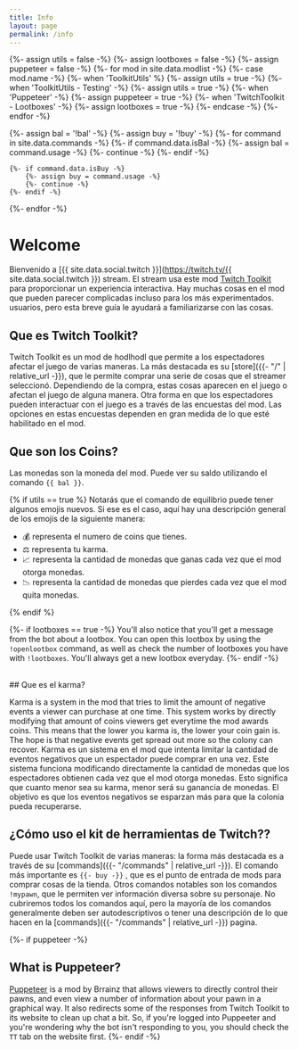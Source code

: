 ```yaml
---
title: Info
layout: page
permalink: /info
---
```


{%- assign utils = false -%}
{%- assign lootboxes = false -%}
{%- assign puppeteer = false -%}
{%- for mod in site.data.modlist -%}
    {%- case mod.name -%}
        {%- when 'ToolkitUtils' %}
            {%- assign utils = true -%}
        {%- when 'ToolkitUtils - Testing' -%}
            {%- assign utils = true -%}
        {%- when 'Puppeteer' -%}
            {%- assign puppeteer = true -%}
        {%- when 'TwitchToolkit - Lootboxes' -%}
            {%- assign lootboxes = true -%}
    {%- endcase -%}
{%- endfor -%}


{%- assign bal = '!bal' -%}
{%- assign buy = '!buy' -%}
{%- for command in site.data.commands -%}
    {%- if command.data.isBal -%}
        {%- assign bal = command.usage -%}
        {%- continue -%}
    {%- endif -%}

    {%- if command.data.isBuy -%}
        {%- assign buy = command.usage -%}
        {%- continue -%}
    {%- endif -%}
{%- endfor -%}

# Welcome

Bienvenido a [{{ site.data.social.twitch }}](https://twitch.tv/{{ site.data.social.twitch }}) stream.
El stream usa este mod
[Twitch Toolkit](https://steamcommunity.com/sharedfiles/filedetails/?id=1718525787) para proporcionar un
experiencia interactiva. Hay muchas cosas en el mod que pueden parecer complicadas incluso para los más experimentados.
usuarios, pero esta breve guía le ayudará a familiarizarse con las cosas.

## Que es Twitch Toolkit?

Twitch Toolkit es un mod de hodlhodl que permite a los espectadores afectar el juego de varias maneras. 
La más destacada es su [store]({{- "/" | relative_url -}}), que le permite comprar una serie de
cosas que el streamer seleccionó. Dependiendo de la compra, estas cosas aparecen en el juego o afectan el
juego de alguna manera. Otra forma en que los espectadores pueden interactuar con el juego es a través de las encuestas del mod.
Las opciones en estas encuestas dependen en gran medida de lo que esté habilitado en el mod.

## Que son los Coins?

Las monedas son la moneda del mod. Puede ver su saldo utilizando el comando `{{ bal }}`. 

{% if utils == true %}
Notarás que el comando de equilibrio puede tener algunos emojis nuevos. Si ese es el caso, aquí hay una descripción general
de los emojis de la siguiente manera:

- 💰 representa el numero de coins que tienes.
- ⚖ representa tu karma.
- 📈 representa la cantidad de monedas que ganas cada vez que el mod otorga monedas.
- 📉 representa la cantidad de monedas que pierdes cada vez que el mod quita monedas.

{% endif %}


{%- if lootboxes == true -%}
You'll also notice that you'll get a message from the bot about a lootbox. You can open this lootbox
by using the `!openlootbox` command, as well as check the number of lootboxes you have with `!lootboxes`.
You'll always get a new lootbox everyday.
{%- endif -%}


<br/>
## Que es el karma?

Karma is a system in the mod that tries to limit the amount of negative events a viewer can purchase at
one time. This system works by directly modifying that amount of coins viewers get everytime the mod
awards coins. This means that the lower you karma is, the lower your coin gain is. The hope is that
negative events get spread out more so the colony can recover.
Karma es un sistema en el mod que intenta limitar la cantidad de eventos negativos que un espectador puede comprar en
una vez. Este sistema funciona modificando directamente la cantidad de monedas que los espectadores obtienen cada vez que el mod otorga monedas.
Esto significa que cuanto menor sea su karma, menor será su ganancia de monedas. El objetivo es que
los eventos negativos se esparzan más para que la colonia pueda recuperarse.

## ¿Cómo uso el kit de herramientas de Twitch??

Puede usar Twitch Toolkit de varias maneras: la forma más destacada es a través de su
[commands]({{- "/commands" | relative_url -}}). El comando más importante es `{{- buy -}}`
, que es el punto de entrada de mods para comprar cosas de la tienda. Otros comandos notables
son los comandos `!mypawn`, que le permiten ver información diversa sobre su personaje. No cubriremos
todos los comandos aquí, pero la mayoría de los comandos generalmente deben ser autodescriptivos o tener una descripción de
lo que hacen en la [commands]({{- "/commands" | relative_url -}}) pagina.


{%- if puppeteer -%}
<br/>
## What is Puppeteer?

[Puppeteer](https://steamcommunity.com/sharedfiles/filedetails/?id=2057192142) is a mod by Brrainz that
allows viewers to directly control their pawns, and even view a number of information about your pawn in
a graphical way. It also redirects some of the responses from Twitch Toolkit to its website to clean up
chat a bit. So, if you're logged into Puppeeter and you're wondering why the bot isn't responding to you,
you should check the `TT` tab on the website first.
{%- endif -%}

